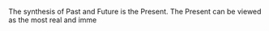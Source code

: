 The synthesis of Past and Future is the Present. The Present can be viewed as the most real and imme